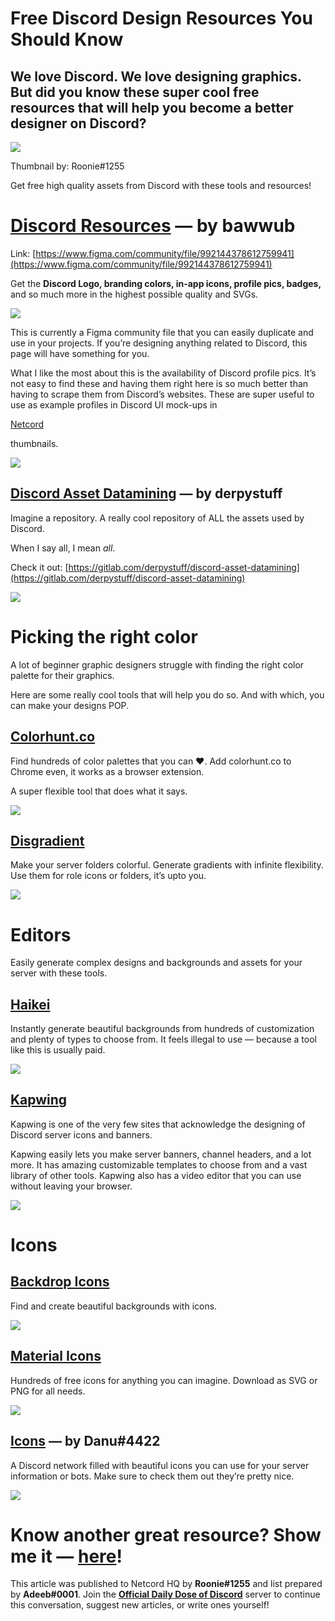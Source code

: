 Free Discord Design Resources You Should Know
=============================================

We love Discord. We love designing graphics. But did you know these super cool free resources that will help you become a better designer on Discord?
-----------------------------------------------------------------------------------------------------------------------------------------------------

![](https://miro.medium.com/max/1400/1*UUbdDZqXRR__JMaMo646tg.png)

Thumbnail by: Roonie#1255

Get free high quality assets from Discord with these tools and resources!

[Discord Resources](https://www.figma.com/community/file/992144378612759941) — by bawwub
========================================================================================

Link: [https://www.figma.com/community/file/992144378612759941](https://www.figma.com/community/file/992144378612759941)

Get the **Discord Logo, branding colors, in-app icons, profile pics, badges,** and so much more in the highest possible quality and SVGs.

![](https://miro.medium.com/max/1400/1*29-7AMhuo3kBb5ErWaVYyQ.png)

This is currently a Figma community file that you can easily duplicate and use in your projects. If you’re designing anything related to Discord, this page will have something for you.

What I like the most about this is the availability of Discord profile pics. It’s not easy to find these and having them right here is so much better than having to scrape them from Discord’s websites. These are super useful to use as example profiles in Discord UI mock-ups in

[Netcord](https://medium.com/u/3029a131aa75?source=post_page-----74865fa78f86--------------------------------)

thumbnails.

![](https://miro.medium.com/max/1400/1*9vZoYauJzVB2zjukbb3Vqw.png)

[Discord Asset Datamining](https://gitlab.com/derpystuff/discord-asset-datamining/-/blob/master/lottie/gif/warning_wump_dark_(9cd784e297c3fccfa52ae2c056c8609c).gif) — by derpystuff
------------------------------------------------------------------------------------------------------------------------------------------------------------------------------------

Imagine a repository. A really cool repository of ALL the assets used by Discord.

When I say all, I mean _all_.

Check it out: [https://gitlab.com/derpystuff/discord-asset-datamining](https://gitlab.com/derpystuff/discord-asset-datamining)

![](https://miro.medium.com/max/1400/1*4uxiXEOtvOVX8bUWqNkZYA.png)

Picking the right color
=======================

A lot of beginner graphic designers struggle with finding the right color palette for their graphics.

Here are some really cool tools that will help you do so. And with which, you can make your designs POP.

[Colorhunt.co](https://colorhunt.co/)
-------------------------------------

Find hundreds of color palettes that you can ❤️. Add colorhunt.co to Chrome even, it works as a browser extension.

A super flexible tool that does what it says.

![](https://miro.medium.com/max/1400/1*32zNBfUzwPnCS3GYtF5VAQ.png)

[Disgradient](https://disgradient.netlify.app/)
-----------------------------------------------

Make your server folders colorful. Generate gradients with infinite flexibility. Use them for role icons or folders, it’s upto you.

![](https://miro.medium.com/max/1400/1*HEvQL8yNQo7DEXKc4a0ikw.png)

Editors
=======

Easily generate complex designs and backgrounds and assets for your server with these tools.

[Haikei](https://haikei.app/)
-----------------------------

Instantly generate beautiful backgrounds from hundreds of customization and plenty of types to choose from. It feels illegal to use — because a tool like this is usually paid.

![](https://miro.medium.com/max/1400/1*rSrsdJ2ULsgGvgQaN-TOgQ.png)

[Kapwing](https://www.kapwing.com/templates/discord)
----------------------------------------------------

Kapwing is one of the very few sites that acknowledge the designing of Discord server icons and banners.

Kapwing easily lets you make server banners, channel headers, and a lot more. It has amazing customizable templates to choose from and a vast library of other tools. Kapwing also has a video editor that you can use without leaving your browser.

![](https://miro.medium.com/max/1400/1*6YXtz3K2i-5lrk8FOMHIng.png)

Icons
=====

[Backdrop Icons](https://backdropicons.notes.nayanpatel.net/)
-------------------------------------------------------------

Find and create beautiful backgrounds with icons.

![](https://miro.medium.com/max/1400/1*EI4-5adKNwkc0wK19nh9yA.png)

[Material Icons](https://fonts.google.com/icons)
------------------------------------------------

Hundreds of free icons for anything you can imagine. Download as SVG or PNG for all needs.

![](https://miro.medium.com/max/1400/1*l2Quivlkkb3DQI58zzfiLA.png)

[Icons](https://discord.gg/ico) — by Danu#4422
----------------------------------------------

A Discord network filled with beautiful icons you can use for your server information or bots. Make sure to check them out they’re pretty nice.

![](https://miro.medium.com/max/1400/0*fH2J_Oqmb6JrbIfC.png)

Know another great resource? Show me it — [here](https://discord.gg/mgcssVyK7e)!
================================================================================

This article was published to Netcord HQ by **Roonie#1255** and list prepared by **Adeeb#0001**. Join the [**Official Daily Dose of Discord**](https://discord.gg/JjfYGRJ2NN) server to continue this conversation, suggest new articles, or write ones yourself!
